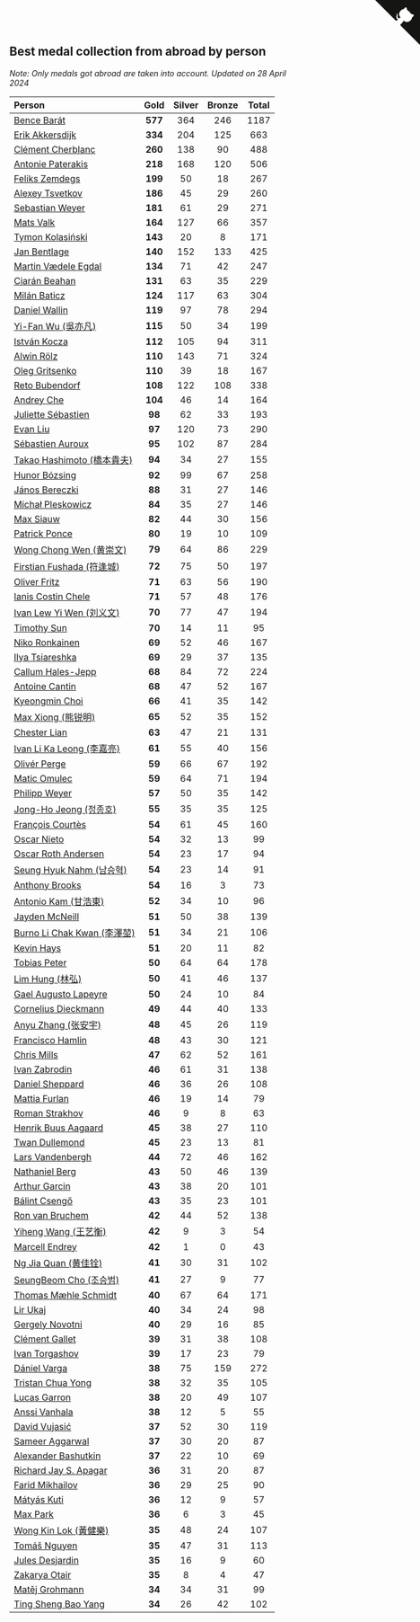 ## Best medal collection from abroad by person

*Note: Only medals got abroad are taken into account.*
*Updated on 28 April 2024*

| Person | Gold | Silver | Bronze | Total |
| :--- | :--: | :--: | :--: | :--: |
| [Bence Barát](https://www.worldcubeassociation.org/persons/2008BARA01) | **577** | 364 | 246 | 1187 |
| [Erik Akkersdijk](https://www.worldcubeassociation.org/persons/2005AKKE01) | **334** | 204 | 125 | 663 |
| [Clément Cherblanc](https://www.worldcubeassociation.org/persons/2014CHER05) | **260** | 138 | 90 | 488 |
| [Antonie Paterakis](https://www.worldcubeassociation.org/persons/2012PATE01) | **218** | 168 | 120 | 506 |
| [Feliks Zemdegs](https://www.worldcubeassociation.org/persons/2009ZEMD01) | **199** | 50 | 18 | 267 |
| [Alexey Tsvetkov](https://www.worldcubeassociation.org/persons/2017TSVE02) | **186** | 45 | 29 | 260 |
| [Sebastian Weyer](https://www.worldcubeassociation.org/persons/2010WEYE02) | **181** | 61 | 29 | 271 |
| [Mats Valk](https://www.worldcubeassociation.org/persons/2007VALK01) | **164** | 127 | 66 | 357 |
| [Tymon Kolasiński](https://www.worldcubeassociation.org/persons/2016KOLA02) | **143** | 20 | 8 | 171 |
| [Jan Bentlage](https://www.worldcubeassociation.org/persons/2010BENT01) | **140** | 152 | 133 | 425 |
| [Martin Vædele Egdal](https://www.worldcubeassociation.org/persons/2013EGDA02) | **134** | 71 | 42 | 247 |
| [Ciarán Beahan](https://www.worldcubeassociation.org/persons/2012BEAH01) | **131** | 63 | 35 | 229 |
| [Milán Baticz](https://www.worldcubeassociation.org/persons/2005BATI01) | **124** | 117 | 63 | 304 |
| [Daniel Wallin](https://www.worldcubeassociation.org/persons/2013WALL03) | **119** | 97 | 78 | 294 |
| [Yi-Fan Wu (吳亦凡)](https://www.worldcubeassociation.org/persons/2010WUIF01) | **115** | 50 | 34 | 199 |
| [István Kocza](https://www.worldcubeassociation.org/persons/2005KOCZ01) | **112** | 105 | 94 | 311 |
| [Alwin Rölz](https://www.worldcubeassociation.org/persons/2016ROLZ01) | **110** | 143 | 71 | 324 |
| [Oleg Gritsenko](https://www.worldcubeassociation.org/persons/2011GRIT01) | **110** | 39 | 18 | 167 |
| [Reto Bubendorf](https://www.worldcubeassociation.org/persons/2012BUBE01) | **108** | 122 | 108 | 338 |
| [Andrey Che](https://www.worldcubeassociation.org/persons/2015CHEA01) | **104** | 46 | 14 | 164 |
| [Juliette Sébastien](https://www.worldcubeassociation.org/persons/2014SEBA01) | **98** | 62 | 33 | 193 |
| [Evan Liu](https://www.worldcubeassociation.org/persons/2009LIUE01) | **97** | 120 | 73 | 290 |
| [Sébastien Auroux](https://www.worldcubeassociation.org/persons/2008AURO01) | **95** | 102 | 87 | 284 |
| [Takao Hashimoto (橋本貴夫)](https://www.worldcubeassociation.org/persons/2007HASH01) | **94** | 34 | 27 | 155 |
| [Hunor Bózsing](https://www.worldcubeassociation.org/persons/2009BOZS01) | **92** | 99 | 67 | 258 |
| [János Bereczki](https://www.worldcubeassociation.org/persons/2018BERE01) | **88** | 31 | 27 | 146 |
| [Michał Pleskowicz](https://www.worldcubeassociation.org/persons/2009PLES01) | **84** | 35 | 27 | 146 |
| [Max Siauw](https://www.worldcubeassociation.org/persons/2017SIAU02) | **82** | 44 | 30 | 156 |
| [Patrick Ponce](https://www.worldcubeassociation.org/persons/2012PONC02) | **80** | 19 | 10 | 109 |
| [Wong Chong Wen (黄崇文)](https://www.worldcubeassociation.org/persons/2014WENW01) | **79** | 64 | 86 | 229 |
| [Firstian Fushada (符逢城)](https://www.worldcubeassociation.org/persons/2015FUSH01) | **72** | 75 | 50 | 197 |
| [Oliver Fritz](https://www.worldcubeassociation.org/persons/2014FRIT02) | **71** | 63 | 56 | 190 |
| [Ianis Costin Chele](https://www.worldcubeassociation.org/persons/2021CHEL01) | **71** | 57 | 48 | 176 |
| [Ivan Lew Yi Wen (刘义文)](https://www.worldcubeassociation.org/persons/2012WENI01) | **70** | 77 | 47 | 194 |
| [Timothy Sun](https://www.worldcubeassociation.org/persons/2007SUNT01) | **70** | 14 | 11 | 95 |
| [Niko Ronkainen](https://www.worldcubeassociation.org/persons/2010RONK01) | **69** | 52 | 46 | 167 |
| [Ilya Tsiareshka](https://www.worldcubeassociation.org/persons/2012TERE01) | **69** | 29 | 37 | 135 |
| [Callum Hales-Jepp](https://www.worldcubeassociation.org/persons/2012HALE01) | **68** | 84 | 72 | 224 |
| [Antoine Cantin](https://www.worldcubeassociation.org/persons/2010CANT02) | **68** | 47 | 52 | 167 |
| [Kyeongmin Choi](https://www.worldcubeassociation.org/persons/2017CHOI07) | **66** | 41 | 35 | 142 |
| [Max Xiong (熊锐明)](https://www.worldcubeassociation.org/persons/2015XION03) | **65** | 52 | 35 | 152 |
| [Chester Lian](https://www.worldcubeassociation.org/persons/2009LIAN03) | **63** | 47 | 21 | 131 |
| [Ivan Li Ka Leong (李嘉亮)](https://www.worldcubeassociation.org/persons/2015LEON02) | **61** | 55 | 40 | 156 |
| [Olivér Perge](https://www.worldcubeassociation.org/persons/2007PERG01) | **59** | 66 | 67 | 192 |
| [Matic Omulec](https://www.worldcubeassociation.org/persons/2010OMUL02) | **59** | 64 | 71 | 194 |
| [Philipp Weyer](https://www.worldcubeassociation.org/persons/2010WEYE01) | **57** | 50 | 35 | 142 |
| [Jong-Ho Jeong (정종호)](https://www.worldcubeassociation.org/persons/2008JONG03) | **55** | 35 | 35 | 125 |
| [François Courtès](https://www.worldcubeassociation.org/persons/2008COUR01) | **54** | 61 | 45 | 160 |
| [Oscar Nieto](https://www.worldcubeassociation.org/persons/2014NIET03) | **54** | 32 | 13 | 99 |
| [Oscar Roth Andersen](https://www.worldcubeassociation.org/persons/2008ANDE02) | **54** | 23 | 17 | 94 |
| [Seung Hyuk Nahm (남승혁)](https://www.worldcubeassociation.org/persons/2013NAHM01) | **54** | 23 | 14 | 91 |
| [Anthony Brooks](https://www.worldcubeassociation.org/persons/2008SEAR01) | **54** | 16 | 3 | 73 |
| [Antonio Kam (甘浩東)](https://www.worldcubeassociation.org/persons/2017TUNG13) | **52** | 34 | 10 | 96 |
| [Jayden McNeill](https://www.worldcubeassociation.org/persons/2012MCNE01) | **51** | 50 | 38 | 139 |
| [Burno Li Chak Kwan (李澤堃)](https://www.worldcubeassociation.org/persons/2017KWAN05) | **51** | 34 | 21 | 106 |
| [Kevin Hays](https://www.worldcubeassociation.org/persons/2009HAYS01) | **51** | 20 | 11 | 82 |
| [Tobias Peter](https://www.worldcubeassociation.org/persons/2014PETE03) | **50** | 64 | 64 | 178 |
| [Lim Hung (林弘)](https://www.worldcubeassociation.org/persons/2016HUNG08) | **50** | 41 | 46 | 137 |
| [Gael Augusto Lapeyre](https://www.worldcubeassociation.org/persons/2018LAPE01) | **50** | 24 | 10 | 84 |
| [Cornelius Dieckmann](https://www.worldcubeassociation.org/persons/2009DIEC01) | **49** | 44 | 40 | 133 |
| [Anyu Zhang (张安宇)](https://www.worldcubeassociation.org/persons/2012ZHAN08) | **48** | 45 | 26 | 119 |
| [Francisco Hamlin](https://www.worldcubeassociation.org/persons/2012HAML01) | **48** | 43 | 30 | 121 |
| [Chris Mills](https://www.worldcubeassociation.org/persons/2014MILL04) | **47** | 62 | 52 | 161 |
| [Ivan Zabrodin](https://www.worldcubeassociation.org/persons/2012ZABR01) | **46** | 61 | 31 | 138 |
| [Daniel Sheppard](https://www.worldcubeassociation.org/persons/2009SHEP01) | **46** | 36 | 26 | 108 |
| [Mattia Furlan](https://www.worldcubeassociation.org/persons/2013FURL01) | **46** | 19 | 14 | 79 |
| [Roman Strakhov](https://www.worldcubeassociation.org/persons/2012STRA02) | **46** | 9 | 8 | 63 |
| [Henrik Buus Aagaard](https://www.worldcubeassociation.org/persons/2006BUUS01) | **45** | 38 | 27 | 110 |
| [Twan Dullemond](https://www.worldcubeassociation.org/persons/2018DULL01) | **45** | 23 | 13 | 81 |
| [Lars Vandenbergh](https://www.worldcubeassociation.org/persons/2003VAND01) | **44** | 72 | 46 | 162 |
| [Nathaniel Berg](https://www.worldcubeassociation.org/persons/2012BERG04) | **43** | 50 | 46 | 139 |
| [Arthur Garcin](https://www.worldcubeassociation.org/persons/2014GARC27) | **43** | 38 | 20 | 101 |
| [Bálint Csengő](https://www.worldcubeassociation.org/persons/2019CSEN01) | **43** | 35 | 23 | 101 |
| [Ron van Bruchem](https://www.worldcubeassociation.org/persons/2003BRUC01) | **42** | 44 | 52 | 138 |
| [Yiheng Wang (王艺衡)](https://www.worldcubeassociation.org/persons/2019WANY36) | **42** | 9 | 3 | 54 |
| [Marcell Endrey](https://www.worldcubeassociation.org/persons/2007ENDR01) | **42** | 1 | 0 | 43 |
| [Ng Jia Quan (黄佳铨)](https://www.worldcubeassociation.org/persons/2015QUAN03) | **41** | 30 | 31 | 102 |
| [SeungBeom Cho (조승범)](https://www.worldcubeassociation.org/persons/2012CHOS01) | **41** | 27 | 9 | 77 |
| [Thomas Mæhle Schmidt](https://www.worldcubeassociation.org/persons/2013SCHM02) | **40** | 67 | 64 | 171 |
| [Lir Ukaj](https://www.worldcubeassociation.org/persons/2016UKAJ01) | **40** | 34 | 24 | 98 |
| [Gergely Novotni](https://www.worldcubeassociation.org/persons/2016NOVO01) | **40** | 29 | 16 | 85 |
| [Clément Gallet](https://www.worldcubeassociation.org/persons/2004GALL02) | **39** | 31 | 38 | 108 |
| [Ivan Torgashov](https://www.worldcubeassociation.org/persons/2011TORG01) | **39** | 17 | 23 | 79 |
| [Dániel Varga](https://www.worldcubeassociation.org/persons/2008VARG01) | **38** | 75 | 159 | 272 |
| [Tristan Chua Yong](https://www.worldcubeassociation.org/persons/2016YONG02) | **38** | 32 | 35 | 105 |
| [Lucas Garron](https://www.worldcubeassociation.org/persons/2006GARR01) | **38** | 20 | 49 | 107 |
| [Anssi Vanhala](https://www.worldcubeassociation.org/persons/2005VANH01) | **38** | 12 | 5 | 55 |
| [David Vujasić](https://www.worldcubeassociation.org/persons/2015VUJA01) | **37** | 52 | 30 | 119 |
| [Sameer Aggarwal](https://www.worldcubeassociation.org/persons/2017AGGA01) | **37** | 30 | 20 | 87 |
| [Alexander Bashutkin](https://www.worldcubeassociation.org/persons/2017BASH04) | **37** | 22 | 10 | 69 |
| [Richard Jay S. Apagar](https://www.worldcubeassociation.org/persons/2010APAG01) | **36** | 31 | 20 | 87 |
| [Farid Mikhailov](https://www.worldcubeassociation.org/persons/2015MIKH04) | **36** | 29 | 25 | 90 |
| [Mátyás Kuti](https://www.worldcubeassociation.org/persons/2006KUTI01) | **36** | 12 | 9 | 57 |
| [Max Park](https://www.worldcubeassociation.org/persons/2012PARK03) | **36** | 6 | 3 | 45 |
| [Wong Kin Lok (黃健樂)](https://www.worldcubeassociation.org/persons/2014LOKW01) | **35** | 48 | 24 | 107 |
| [Tomáš Nguyen](https://www.worldcubeassociation.org/persons/2014QUYN02) | **35** | 47 | 31 | 113 |
| [Jules Desjardin](https://www.worldcubeassociation.org/persons/2010DESJ01) | **35** | 16 | 9 | 60 |
| [Zakarya Otair](https://www.worldcubeassociation.org/persons/2021OTAI01) | **35** | 8 | 4 | 47 |
| [Matěj Grohmann](https://www.worldcubeassociation.org/persons/2015GROH02) | **34** | 34 | 31 | 99 |
| [Ting Sheng Bao Yang](https://www.worldcubeassociation.org/persons/2008BAOY01) | **34** | 26 | 42 | 102 |


<a href="https://github.com/jonatanklosko/wca_statistics" class="github-corner" aria-label="View source on Github"><svg width="80" height="80" viewBox="0 0 250 250" style="fill:#151513; color:#fff; position: absolute; top: 0; border: 0; right: 0;" aria-hidden="true"><path d="M0,0 L115,115 L130,115 L142,142 L250,250 L250,0 Z"></path><path d="M128.3,109.0 C113.8,99.7 119.0,89.6 119.0,89.6 C122.0,82.7 120.5,78.6 120.5,78.6 C119.2,72.0 123.4,76.3 123.4,76.3 C127.3,80.9 125.5,87.3 125.5,87.3 C122.9,97.6 130.6,101.9 134.4,103.2" fill="currentColor" style="transform-origin: 130px 106px;" class="octo-arm"></path><path d="M115.0,115.0 C114.9,115.1 118.7,116.5 119.8,115.4 L133.7,101.6 C136.9,99.2 139.9,98.4 142.2,98.6 C133.8,88.0 127.5,74.4 143.8,58.0 C148.5,53.4 154.0,51.2 159.7,51.0 C160.3,49.4 163.2,43.6 171.4,40.1 C171.4,40.1 176.1,42.5 178.8,56.2 C183.1,58.6 187.2,61.8 190.9,65.4 C194.5,69.0 197.7,73.2 200.1,77.6 C213.8,80.2 216.3,84.9 216.3,84.9 C212.7,93.1 206.9,96.0 205.4,96.6 C205.1,102.4 203.0,107.8 198.3,112.5 C181.9,128.9 168.3,122.5 157.7,114.1 C157.9,116.9 156.7,120.9 152.7,124.9 L141.0,136.5 C139.8,137.7 141.6,141.9 141.8,141.8 Z" fill="currentColor" class="octo-body"></path></svg></a><style>.github-corner:hover .octo-arm{animation:octocat-wave 560ms ease-in-out}@keyframes octocat-wave{0%,100%{transform:rotate(0)}20%,60%{transform:rotate(-25deg)}40%,80%{transform:rotate(10deg)}}@media (max-width:500px){.github-corner:hover .octo-arm{animation:none}.github-corner .octo-arm{animation:octocat-wave 560ms ease-in-out}}</style>
